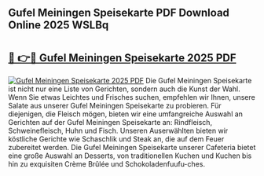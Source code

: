 ## Gufel Meiningen Speisekarte PDF Download Online 2025 WSLBq

# <h2><a href="http://gcdksow.nevu.top/?p=Gufel+Meiningen+Speisekarte">🔗 👉🔴 Gufel Meiningen Speisekarte 2025 PDF</a></h2>

[![Gufel Meiningen Speisekarte 2025 PDF](https://i.imgur.com/dBaPXMq.png)](http://gcdksow.nevu.top/?p=Gufel+Meiningen+Speisekarte)
Die Gufel Meiningen Speisekarte ist nicht nur eine Liste von Gerichten, sondern auch die Kunst der Wahl. Wenn Sie etwas Leichtes und Frisches suchen, empfehlen wir Ihnen, unsere Salate aus unserer Gufel Meiningen Speisekarte zu probieren. Für diejenigen, die Fleisch mögen, bieten wir eine umfangreiche Auswahl an Gerichten auf der Gufel Meiningen Speisekarte an: Rindfleisch, Schweinefleisch, Huhn und Fisch. Unseren Auserwählten bieten wir köstliche Gerichte wie Schaschlik und Steak an, die auf dem Feuer zubereitet werden. Die Gufel Meiningen Speisekarte unserer Cafeteria bietet eine große Auswahl an Desserts, von traditionellen Kuchen und Kuchen bis hin zu exquisiten Crème Brûlée und Schokoladenfuufu-ches.

